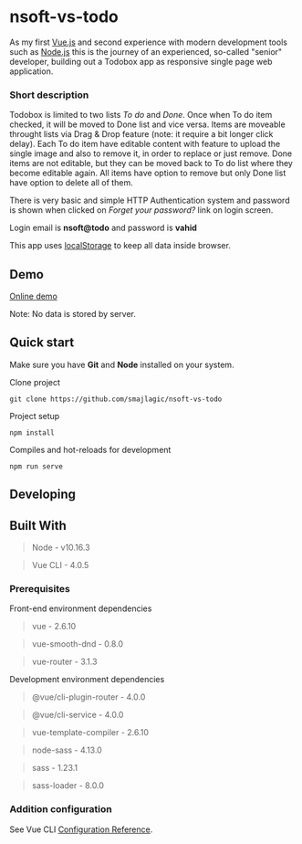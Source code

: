 # nsoft-vs-todo

As my first [Vue.js](https://vuejs.org/) and second experience with modern development tools such as [Node.js](https://nodejs.org/) this is the journey of an experienced, so-called "senior" developer, building out a Todobox app as responsive single page web application. 

### Short description
Todobox is limited to two lists _To do_ and _Done_. Once when To do item checked, it will be moved to Done list and vice versa. Items are moveable throught lists via Drag & Drop feature (note: it require a bit longer click delay).
Each To do item have editable content with feature to upload the single image and also to remove it, in order to replace or just remove. Done items are not editable, but they can be moved back to To do list where they become editable again. All items have option to remove but only Done list have option to delete all of them.

There is very basic and simple HTTP Authentication system and password is shown when clicked on _Forget your password?_ link on login screen.

Login email is __nsoft@todo__ and password is __vahid__

This app uses [localStorage](https://en.wikipedia.org/wiki/Web_storage#Local_and_session_storage) to keep all data inside browser.


## Demo

[Online demo](https://todo.radionica.digital/)

Note: No data is stored by server.

## Quick start

Make sure you have __Git__ and __Node__ installed on your system.

Clone project
```shell
git clone https://github.com/smajlagic/nsoft-vs-todo 
```
Project setup
```shell
npm install
```
Compiles and hot-reloads for development
```shell
npm run serve
```

## Developing

## Built With
> Node - v10.16.3

> Vue CLI - 4.0.5

### Prerequisites

Front-end environment dependencies
> vue - 2.6.10

> vue-smooth-dnd - 0.8.0

> vue-router - 3.1.3

Development environment dependencies
> @vue/cli-plugin-router - 4.0.0

> @vue/cli-service - 4.0.0

> vue-template-compiler - 2.6.10

> node-sass - 4.13.0

> sass - 1.23.1

> sass-loader - 8.0.0

### Addition configuration
See Vue CLI [Configuration Reference](https://cli.vuejs.org/config/).
